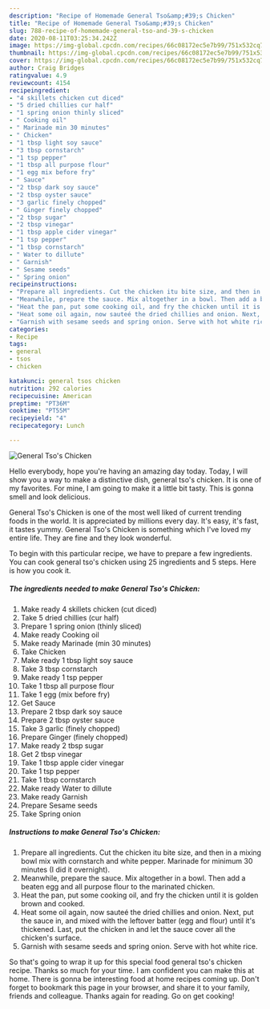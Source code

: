 ```yaml
---
description: "Recipe of Homemade General Tso&amp;#39;s Chicken"
title: "Recipe of Homemade General Tso&amp;#39;s Chicken"
slug: 788-recipe-of-homemade-general-tso-and-39-s-chicken
date: 2020-08-11T03:25:34.242Z
image: https://img-global.cpcdn.com/recipes/66c08172ec5e7b99/751x532cq70/general-tsos-chicken-recipe-main-photo.jpg
thumbnail: https://img-global.cpcdn.com/recipes/66c08172ec5e7b99/751x532cq70/general-tsos-chicken-recipe-main-photo.jpg
cover: https://img-global.cpcdn.com/recipes/66c08172ec5e7b99/751x532cq70/general-tsos-chicken-recipe-main-photo.jpg
author: Craig Bridges
ratingvalue: 4.9
reviewcount: 4154
recipeingredient:
- "4 skillets chicken cut diced"
- "5 dried chillies cur half"
- "1 spring onion thinly sliced"
- " Cooking oil"
- " Marinade min 30 minutes"
- " Chicken"
- "1 tbsp light soy sauce"
- "3 tbsp cornstarch"
- "1 tsp pepper"
- "1 tbsp all purpose flour"
- "1 egg mix before fry"
- " Sauce"
- "2 tbsp dark soy sauce"
- "2 tbsp oyster sauce"
- "3 garlic finely chopped"
- " Ginger finely chopped"
- "2 tbsp sugar"
- "2 tbsp vinegar"
- "1 tbsp apple cider vinegar"
- "1 tsp pepper"
- "1 tbsp cornstarch"
- " Water to dillute"
- " Garnish"
- " Sesame seeds"
- " Spring onion"
recipeinstructions:
- "Prepare all ingredients. Cut the chicken itu bite size, and then in a mixing bowl mix with cornstarch and white pepper. Marinade for minimum 30 minutes (I did it overnight)."
- "Meanwhile, prepare the sauce. Mix altogether in a bowl. Then add a beaten egg and all purpose flour to the marinated chicken."
- "Heat the pan, put some cooking oil, and fry the chicken until it is golden brown and cooked."
- "Heat some oil again, now sauteé the dried chillies and onion. Next, put the sauce in, and mixed with the leftover batter (egg and flour) until it&#39;s thickened. Last, put the chicken in and let the sauce cover all the chicken&#39;s surface."
- "Garnish with sesame seeds and spring onion. Serve with hot white rice."
categories:
- Recipe
tags:
- general
- tsos
- chicken

katakunci: general tsos chicken 
nutrition: 292 calories
recipecuisine: American
preptime: "PT36M"
cooktime: "PT55M"
recipeyield: "4"
recipecategory: Lunch

---
```



![General Tso&#39;s Chicken](https://img-global.cpcdn.com/recipes/66c08172ec5e7b99/751x532cq70/general-tsos-chicken-recipe-main-photo.jpg)

Hello everybody, hope you're having an amazing day today. Today, I will show you a way to make a distinctive dish, general tso&#39;s chicken. It is one of my favorites. For mine, I am going to make it a little bit tasty. This is gonna smell and look delicious.

General Tso&#39;s Chicken is one of the most well liked of current trending foods in the world. It is appreciated by millions every day. It's easy, it's fast, it tastes yummy. General Tso&#39;s Chicken is something which I've loved my entire life. They are fine and they look wonderful.




To begin with this particular recipe, we have to prepare a few ingredients. You can cook general tso&#39;s chicken using 25 ingredients and 5 steps. Here is how you cook it.

<!--inarticleads1-->

##### The ingredients needed to make General Tso&#39;s Chicken:

1. Make ready 4 skillets chicken (cut diced)
1. Take 5 dried chillies (cur half)
1. Prepare 1 spring onion (thinly sliced)
1. Make ready  Cooking oil
1. Make ready  Marinade (min 30 minutes)
1. Take  Chicken
1. Make ready 1 tbsp light soy sauce
1. Take 3 tbsp cornstarch
1. Make ready 1 tsp pepper
1. Take 1 tbsp all purpose flour
1. Take 1 egg (mix before fry)
1. Get  Sauce
1. Prepare 2 tbsp dark soy sauce
1. Prepare 2 tbsp oyster sauce
1. Take 3 garlic (finely chopped)
1. Prepare  Ginger (finely chopped)
1. Make ready 2 tbsp sugar
1. Get 2 tbsp vinegar
1. Take 1 tbsp apple cider vinegar
1. Take 1 tsp pepper
1. Take 1 tbsp cornstarch
1. Make ready  Water to dillute
1. Make ready  Garnish
1. Prepare  Sesame seeds
1. Take  Spring onion




<!--inarticleads2-->

##### Instructions to make General Tso&#39;s Chicken:

1. Prepare all ingredients. Cut the chicken itu bite size, and then in a mixing bowl mix with cornstarch and white pepper. Marinade for minimum 30 minutes (I did it overnight).
1. Meanwhile, prepare the sauce. Mix altogether in a bowl. Then add a beaten egg and all purpose flour to the marinated chicken.
1. Heat the pan, put some cooking oil, and fry the chicken until it is golden brown and cooked.
1. Heat some oil again, now sauteé the dried chillies and onion. Next, put the sauce in, and mixed with the leftover batter (egg and flour) until it&#39;s thickened. Last, put the chicken in and let the sauce cover all the chicken&#39;s surface.
1. Garnish with sesame seeds and spring onion. Serve with hot white rice.




So that's going to wrap it up for this special food general tso&#39;s chicken recipe. Thanks so much for your time. I am confident you can make this at home. There is gonna be interesting food at home recipes coming up. Don't forget to bookmark this page in your browser, and share it to your family, friends and colleague. Thanks again for reading. Go on get cooking!
